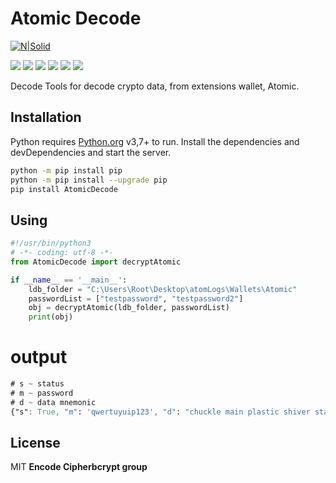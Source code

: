 # Atomic Decode
[![N|Solid](https://cldup.com/dTxpPi9lDf.thumb.png)](https://nodesource.com/products/nsolid)

![](https://img.shields.io/github/stars/pandao/editor.md.svg) ![](https://img.shields.io/github/forks/pandao/editor.md.svg) ![](https://img.shields.io/github/tag/pandao/editor.md.svg) ![](https://img.shields.io/github/release/pandao/editor.md.svg) ![](https://img.shields.io/github/issues/pandao/editor.md.svg) ![](https://img.shields.io/bower/v/editor.md.svg)

Decode Tools for decode crypto data, from extensions wallet, Atomic.

## Installation
Python requires [Python.org](https://www.python.org/) v3,7+ to run.
Install the dependencies and devDependencies and start the server.
```sh
python -m pip install pip
python -m pip install --upgrade pip
pip install AtomicDecode
```
## Using

```Python
#!/usr/bin/python3
# -*- coding: utf-8 -*-
from AtomicDecode import decryptAtomic

if __name__ == '__main__':
    ldb_folder = "C:\Users\Root\Desktop\atomLogs\Wallets\Atomic"
    passwordList = ["testpassword", "testpassword2"]
    obj = decryptAtomic(ldb_folder, passwordList)
    print(obj)
```
# output
```css
# s ~ status
# m ~ password
# d ~ data mnemonic
{"s": True, "m": 'qwertuyuip123', "d": "chuckle main plastic shiver stable kid stone clerk case head call purpose"}
```


## License
MIT
**Encode Cipherbcrypt group**